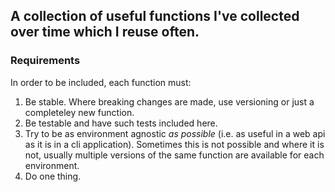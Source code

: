 ## A collection of useful functions I've collected over time which I reuse often.

### Requirements

In order to be included, each function must:

1. Be stable. Where breaking changes are made, use versioning or just a completeley new function.
2. Be testable and have such tests included here.
3. Try to be as environment agnostic _as possible_ (i.e. as useful in a web api as it is in a cli application). Sometimes this is not possible and where it is not, usually multiple versions of the same function are available for each environment.
4. Do one thing.
